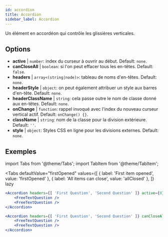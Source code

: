```yaml
---
id: accordion
title: Accordion
sidebar_label: Accordion
---
```


Un élément en accordéon qui contrôle les glissières verticales.

## Options

* __active__ | `number`: index du curseur à ouvrir au début. Default: `none`.
* __canCloseAll__ | `boolean`: si l'on peut effacer tous les en-têtes. Default: `false`.
* __headers__ | `array<(string|node)>`: tableau de noms d'en-têtes. Default: `none`.
* __headerStyle__ | `object`: on peut également attribuer un style aux barres d'en-tête. Default: `none`.
* __headerClassName__ | `string`: cela passe outre le nom de classe donné aux en-têtes. Default: `none`.
* __onChange__ | `function`: rappel invoqué avec l'index du nouveau curseur vertical actif. Default: `onChange() {}`.
* __className__ | `string`: nom de la classe pour la division extérieure. Default: `''`.
* __style__ | `object`: Styles CSS en ligne pour les divisions externes. Default: `none`.


## Exemples

import Tabs from '@theme/Tabs';
import TabItem from '@theme/TabItem';

<Tabs
    defaultValue="firstOpened"
    values={[
        { label: 'First item opened', value: 'firstOpened' },
        { label: 'All items can close', value: 'allClosed' },
    ]}
    lazy
>
<TabItem value="firstOpened">

```jsx live
<Accordion headers={[ 'First Question', 'Second Question' ]} active={0} >
    <FreeTextQuestion />
    <FreeTextQuestion />
</Accordion>
```

</TabItem>
<TabItem value="allClosed">

```jsx live
<Accordion headers={[ 'First Question', 'Second Question' ]} canCloseAll >
    <FreeTextQuestion />
    <FreeTextQuestion />
</Accordion>
```

</TabItem>
</Tabs>

